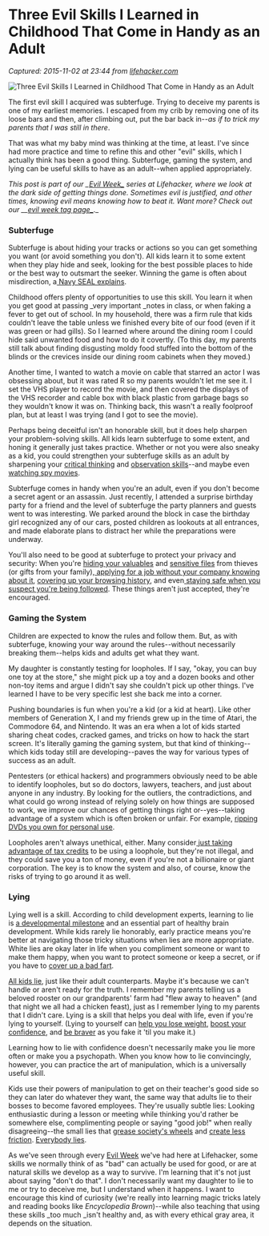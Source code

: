 # Three Evil Skills I Learned in Childhood That Come in Handy as an Adult

_Captured: 2015-11-02 at 23:44 from [lifehacker.com](http://lifehacker.com/three-evil-skills-i-learned-in-childhood-that-are-actua-1739605757?utm_source=recirculation&utm_medium=recirculation&utm_campaign=fridayPM)_

![Three Evil Skills I Learned in Childhood That Come in Handy as an Adult](http://i.kinja-img.com/gawker-media/image/upload/s--2KOR9X9e--/1496950050727976846.jpg)

The first evil skill I acquired was subterfuge. Trying to deceive my parents is one of my earliest memories. I escaped from my crib by removing one of its loose bars and then, after climbing out, put the bar back in--_as if to trick my parents that I was still in there_.

That was what my baby mind was thinking at the time, at least. I've since had more practice and time to refine this and other "evil" skills, which I actually think has been a good thing. Subterfuge, gaming the system, and lying can be useful skills to have as an adult--when applied appropriately.

_This post is part of our __[Evil Week_](http://lifehacker.com/welcome-to-lifehackers-sixth-annual-evil-week-1738276927#_ga=1.248349633.730952464.1413835802)_ series at Lifehacker, where we look at the dark side of getting things done. Sometimes evil is justified, and other times, knowing evil means knowing how to beat it. Want more? Check out our __[evil week tag page_](http://lifehacker.com/tag/evil-week#_ga=1.105669515.968941705.1436971740)_._

### Subterfuge

Subterfuge is about hiding your tracks or actions so you can get something you want (or avoid something you don't). All kids learn it to some extent when they play hide and seek, looking for the best possible places to hide or the best way to outsmart the seeker. Winning the game is often about misdirection, a[ Navy SEAL explains](https://www.fatherly.com/community/Fatherly/a-navy-seals-tips-on-how-to-dominate-hide-and-seek-1073239227.html).

Childhood offers plenty of opportunities to use this skill. You learn it when you get good at passing _very important _notes in class, or when faking a fever to get out of school. In my household, there was a firm rule that kids couldn't leave the table unless we finished every bite of our food (even if it was green or had gills). So I learned where around the dining room I could hide said unwanted food and how to do it covertly. (To this day, my parents still talk about finding disgusting moldy food stuffed into the bottom of the blinds or the crevices inside our dining room cabinets when they moved.)

Another time, I wanted to watch a movie on cable that starred an actor I was obsessing about, but it was rated R so my parents wouldn't let me see it. I set the VHS player to record the movie, and then covered the displays of the VHS recorder and cable box with black plastic from garbage bags so they wouldn't know it was on. Thinking back, this wasn't a really foolproof plan, but at least I was trying (and I got to see the movie).

Perhaps being deceitful isn't an honorable skill, but it does help sharpen your problem-solving skills. All kids learn subterfuge to some extent, and honing it generally just takes practice. Whether or not you were also sneaky as a kid, you could strengthen your subterfuge skills as an adult by sharpening your [critical thinking](http://lifehacker.com/how-to-train-your-mind-to-think-critically-and-form-you-1516998286#_ga=1.46829153.730952464.1413835802) and [observation skills](http://lifehacker.com/5960811/how-to-develop-sherlock-holmes-like-powers-of-observation-and-deduction)--and maybe even [watching spy movies](http://lifehacker.com/5960617/whats-the-best-life-hack-youve-learned-from-a-spy-movie).

Subterfuge comes in handy when you're an adult, even if you don't become a secret agent or an assassin. Just recently, I attended a surprise birthday party for a friend and the level of subterfuge the party planners and guests went to was interesting. We parked around the block in case the birthday girl recognized any of our cars, posted children as lookouts at all entrances, and made elaborate plans to distract her while the preparations were underway.

You'll also need to be good at subterfuge to protect your privacy and security: When you're [hiding your valuables](http://lifehacker.com/5960300/the-best-places-to-hide-valuables-in-your-house) and [sensitive files](http://lifehacker.com/how-to-hide-files-on-your-computer-1642112044) from thieves (or gifts from your family),[ applying for a job without your company knowing about it](http://lifehacker.com/5951684/how-to-keep-your-job-search-secret), [covering up your browsing history](http://lifehacker.com/5395267/how-to-really-browse-without-leaving-a-trace), and even[ staying safe when you suspect you're being followed](http://lifehacker.com/5960699/how-to-tell-when-youre-being-followed-and-get-away-safely). These things aren't just accepted, they're encouraged.

### Gaming the System

Children are expected to know the rules and follow them. But, as with subterfuge, knowing your way around the rules--without necessarily breaking them--helps kids and adults get what they want.

My daughter is constantly testing for loopholes. If I say, "okay, you can buy one toy at the store," she might pick up a toy and a dozen books and other non-toy items and argue I didn't say she couldn't pick up other things. I've learned I have to be very specific lest she back me into a corner.

Pushing boundaries is fun when you're a kid (or a kid at heart). Like other members of Generation X, I and my friends grew up in the time of Atari, the Commodore 64, and Nintendo. It was an era when a lot of kids started sharing cheat codes, cracked games, and tricks on how to hack the start screen. It's literally gaming the gaming system, but that kind of thinking--which kids today still are developing--paves the way for various types of success as an adult.

Pentesters (or ethical hackers) and programmers obviously need to be able to identify loopholes, but so do doctors, lawyers, teachers, and just about anyone in any industry. By looking for the outliers, the contradictions, and what could go wrong instead of relying solely on how things are supposed to work, we improve our chances of getting things right or--yes--taking advantage of a system which is often broken or unfair. For example, [ripping DVDs you own for personal use](http://lifehacker.com/5978326/is-it-legal-to-rip-a-dvd-that-i-own#_ga=1.206358485.730952464.1413835802).

Loopholes aren't always unethical, either. Many consider[ just taking advantage of tax credits](http://www.reviewjournal.com/business/money/these-7-tax-loopholes-could-save-you-thousands) to be using a loophole, but they're not illegal, and they could save you a ton of money, even if you're not a billionaire or giant corporation. The key is to know the system and also, of course, know the risks of trying to go around it as well.

### Lying

Lying well is a skill. According to child development experts, learning to lie is [a developmental milestone](http://www.emaxhealth.com/6705/when-children-lie-they-are-simply-reaching-developmental-milestone) and an essential part of healthy brain development. While kids rarely lie honorably, early practice means you're better at navigating those tricky situations when lies are more appropriate. White lies are okay later in life when you compliment someone or want to make them happy, when you want to protect someone or keep a secret, or if you have to [cover up a bad fart](http://lifehacker.com/how-to-fart-in-public-and-get-away-with-it-1738843195).

[All kids lie](http://lifehacker.com/what-to-do-when-your-kid-lies-to-you-1731423315), just like their adult counterparts. Maybe it's because we can't handle or aren't ready for the truth. I remember my parents telling us a beloved rooster on our grandparents' farm had "flew away to heaven" (and that night we all had a chicken feast), just as I remember lying to my parents that I didn't care. Lying is a skill that helps you deal with life, even if you're lying to yourself. (Lying to yourself can [help you lose weight](http://lifehacker.com/5809088/the-best-way-to-lose-weight-is-to-lie-to-yourself), [boost your confidence](http://lifehacker.com/how-to-fake-being-more-confident-when-you-re-just-not-f-1739292468), and [be braver](http://lifehacker.com/how-to-be-braver-in-your-everyday-life-1690390593) as you fake it 'til you make it.)

Learning how to lie with confidence doesn't necessarily make you lie more often or make you a psychopath. When you know how to lie convincingly, however, you can practice the art of manipulation, which is a universally useful skill.

Kids use their powers of manipulation to get on their teacher's good side so they can later do whatever they want, the same way that adults lie to their bosses to become favored employees. They're usually subtle lies: Looking enthusiastic during a lesson or meeting while thinking you'd rather be somewhere else, complimenting people or saying "good job!" when really disagreeing--the small lies that [grease society's wheels](http://lifehacker.com/how-to-build-trust-with-colleagues-and-friends-1588774269#_ga=1.51496815.730952464.1413835802) and [create less friction](http://lifehacker.com/how-to-back-out-of-a-social-commitment-without-being-a-1657113535). [Everybody lies](http://gizmodo.com/5913730/scientific-proof-that-everyone-lies?tag=%26).

As we've seen through every [Evil Week](http://lifehacker.com/tag/evil-week) we've had here at Lifehacker, some skills we normally think of as "bad" can actually be used for good, or are at natural skills we develop as a way to survive. I'm learning that it's not just about saying "don't do that". I don't necessarily want my daughter to lie to me or try to deceive me, but I understand when it happens. I want to encourage this kind of curiosity (we're really into learning magic tricks lately and reading books like _Encyclopedia Brown_)--while also teaching that using these skills _too much _isn't healthy and, as with every ethical gray area, it depends on the situation.
